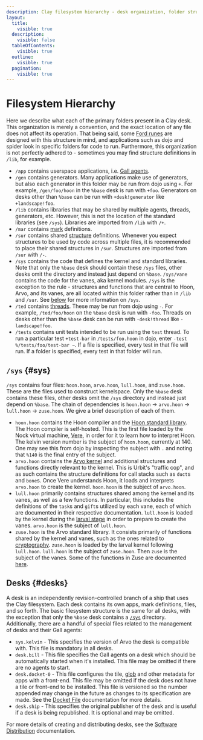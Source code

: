 ```yaml
---
description: Clay filesystem hierarchy - desk organization, folder structure, app/gen/lib/sur/sys directories and conventions.
layout:
  title:
    visible: true
  description:
    visible: false
  tableOfContents:
    visible: true
  outline:
    visible: true
  pagination:
    visible: true
---
```

# Filesystem Hierarchy

Here we describe what each of the primary folders present in a Clay desk. This organization is merely a convention, and the exact location of any file does not affect its operation. That being said, some [Ford runes](../../../hoon/rune/fas.md) are designed with this structure in mind, and applications such as dojo and spider look in specific folders for code to run. Furthermore, this organization is not perfectly adhered to - sometimes you may find structure definitions in `/lib`, for example.

- `/app` contains userspace applications, i.e. [Gall agents](../gall/README.md).
- `/gen` contains generators. Many applications make use of generators, but also each generator in this folder may be run from dojo using `+`. For example, `/gen/foo/hoon` in the `%base` desk is run with `+foo`. Generators on desks other than `%base` can be run with `+desk!generator` like `+landscape!foo`.
- `/lib` contains libraries that may be shared by multiple agents, threads, generators, etc. However, this is not the location of the standard libraries (see `/sys`). Libraries are imported from `/lib` with `/+`.
- `/mar` contains [mark](marks) definitions.
- `/sur` contains shared [structure](../../../hoon/rune) definitions. Whenever you expect structures to be used by code across multiple files, it is recommended to place their shared structures in `/sur`. Structures are imported from `/sur` with `/-`.
- `/sys` contains the code that defines the kernel and standard libraries. Note that only the `%base` desk should contain these `/sys` files, other desks omit the directory and instead just depend on `%base`. `/sys/vane` contains the code for the vanes, aka kernel modules. `/sys` is the exception to the rule - structures and functions that are central to Hoon, Arvo, and its vanes, are all located within this folder rather than in `/lib` and `/sur`. See [below](#sys) for more information on `/sys`.
- `/ted` contains [threads](../../base/threads/README.md). These may be run from dojo using `-`. For example, `/ted/foo/hoon` on the `%base` desk is run with `-foo`. Threads on desks other than the `%base` desk can be run with `-desk!thread` like `-landscape!foo`.
- `/tests` contains unit tests intended to be run using the `test` thread. To run a particular test `+test-bar` in `/tests/foo.hoon` in dojo, enter `-test %/tests/foo/test-bar ~`. If a file is specified, every test in that file will run. If a folder is specified, every test in that folder will run.

## `/sys` {#sys}

`/sys` contains four files: `hoon.hoon`, `arvo.hoon`, `lull.hoon`, and `zuse.hoon`. These are the files used to construct kernelspace. Only the `%base` desk contains these files, other desks omit the `/sys` directory and instead just depend on `%base`. The chain of dependencies is `hoon.hoon` -> `arvo.hoon` -> `lull.hoon` -> `zuse.hoon`. We give a brief description of each of them.

- `hoon.hoon` contains the Hoon compiler and the [Hoon standard library](../../../hoon/stdlib). The Hoon compiler is self-hosted. This is the first file loaded by the Nock virtual machine, [Vere](../../../build-on-urbit/runtime), in order for it to learn how to interpret Hoon. The kelvin version number is the subject of `hoon.hoon`, currently at 140. One may see this from dojo by inspecting the subject with `.` and noting that `%140` is the final entry of the subject.
- `arvo.hoon` contains the [Arvo kernel](../arvo) and additional structures and functions directly relevant to the kernel. This is Urbit's "traffic cop", and as such contains the structure definitions for call stacks such as `duct`s and `bone`s. Once Vere understands Hoon, it loads and interprets `arvo.hoon` to create the kernel. `hoon.hoon` is the subject of `arvo.hoon`.
- `lull.hoon` primarily contains structures shared among the kernel and its vanes, as well as a few functions. In particular, this includes the definitions of the `task`s and `gift`s utilized by each vane, each of which are documented in their respective documentation. `lull.hoon` is loaded by the kernel during the [larval stage](../arvo#larval-stage-core) in order to prepare to create the vanes. `arvo.hoon` is the subject of `lull.hoon`.
- `zuse.hoon` is the Arvo standard library. It consists primarily of functions shared by the kernel and vanes, such as the ones related to [cryptography](../../../hoon/cryptography.md). `zuse.hoon` is loaded by the larval kernel following `lull.hoon`. `lull.hoon` is the subject of `zuse.hoon`. Then `zuse` is the subject of the vanes. Some of the functions in Zuse are documented [here](../../../hoon/zuse).

## Desks {#desks}

A desk is an independently revision-controlled branch of a ship that uses the Clay filesystem. Each desk contains its own apps, mark definitions, files, and so forth. The basic filesystem structure is the same for all desks, with the exception that only the `%base` desk contains a [`/sys`](#sys) directory. Additionally, there are a handful of special files related to the management of desks and their Gall agents:

- `sys.kelvin` - This specifies the version of Arvo the desk is compatible with. This file is mandatory in all desks.
- `desk.bill` - This file specifies the Gall agents on a desk which should be automatically started when it's installed. This file may be omitted if there are no agents to start.
- `desk.docket-0` - This file configures the tile, [glob](../../../build-on-urbit/userspace/dist/glob.md) and other metadata for apps with a front-end. This file may be omitted if the desk does not have a tile or front-end to be installed. This file is versioned so the number appended may change in the future as changes to its specification are made. See the [Docket File](../../../build-on-urbit/userspace/dist/docket.md) documentation for more details.
- `desk.ship` - This specifies the original publisher of the desk and is useful if a desk is being republished. It is optional and may be omitted.

For more details of creating and distributing desks, see the [Software Distribution](../../../build-on-urbit/userspace/dist/software-distribution.md) documentation.
